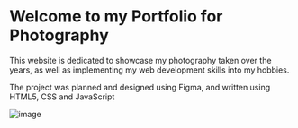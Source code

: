 # Welcome to my Portfolio for Photography
This website is dedicated to showcase my photography taken over the years, as well as implementing my web development skills into my hobbies.

The project was planned and designed using Figma, and written using HTML5, CSS and JavaScript

![image](https://user-images.githubusercontent.com/75385989/210827760-37f2b897-61e4-4957-b0d7-a140a9413c5e.png)

